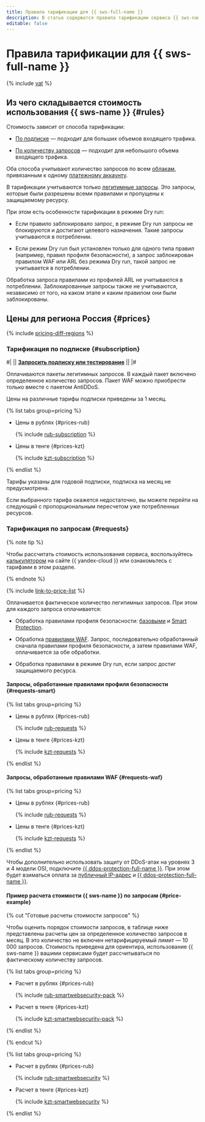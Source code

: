 ```yaml
---
title: Правила тарификации для {{ sws-full-name }}
description: В статье содержатся правила тарификации сервиса {{ sws-name }}.
editable: false
---
```


# Правила тарификации для {{ sws-full-name }}




{% include [vat](../_includes/vat.md) %}

## Из чего складывается стоимость использования {{ sws-name }} {#rules}

Стоимость зависит от способа тарификации:

* [По подписке](#subscription) — подходит для больших объемов входящего трафика.
  
* [По количеству запросов](#requests) — подходит для небольшого объема входящего трафика.

Оба способа учитывают количество запросов по всем [облакам](../resource-manager/concepts/resources-hierarchy.md#cloud), привязанным к одному [платежному аккаунту](../billing/concepts/billing-account.md).

В тарификации учитываются только [легитимные запросы](concepts/rules.md#rule-action). Это запросы, которые были разрешены всеми правилами и пропущены к защищаемому ресурсу.

При этом есть особенности тарификации в режиме Dry run:

* Если правило заблокировало запрос, в режиме Dry run запросы не блокируются и достигают целевого назначения. Такие запросы учитываются в потреблении. 

* Если режим Dry run был установлен только для одного типа правил (например, правил профиля безопасности), а запрос заблокирован правилом WAF или ARL без режима Dry run, такой запрос не учитывается в потреблении.

Обработка запроса правилами из профилей ARL не учитываются в потреблении. Заблокированные запросы также не учитываются, независимо от того, на каком этапе и каким правилом они были заблокированы.

## Цены для региона Россия {#prices}

{% include [pricing-diff-regions](../_includes/pricing-diff-regions.md) %}

### Тарификация по подписке {#subscription}

#| || [**Запросить подписку или тестирование**](https://yandex.cloud/ru/services/smartwebsecurity#contact-form) || |#

Оплачиваются пакеты легитимных запросов. В каждый пакет включено определенное количество запросов. Пакет WAF можно приобрести только вместе с пакетом AntiDDoS.

Цены на различные тарифы подписки приведены за 1 месяц.


{% list tabs group=pricing %}

- Цены в рублях {#prices-rub}

  {% include [rub-subscription](../_pricing/smartwebsecurity/rub-subscription.md) %}

- Цены в тенге {#prices-kzt}

  {% include [kzt-subscription](../_pricing/smartwebsecurity/kzt-subscription.md) %}

{% endlist %}



Тарифы указаны для годовой подписки, подписка на месяц не предусмотрена.

Если выбранного тарифа окажется недостаточно, вы можете перейти на следующий с пропорциональным пересчетом уже потребленных ресурсов.

### Тарификация по запросам {#requests}

{% note tip %}


Чтобы рассчитать стоимость использования сервиса, воспользуйтесь [калькулятором](https://yandex.cloud/ru/prices?state=3f9244f089f5#calculator) на сайте {{ yandex-cloud }} или ознакомьтесь с тарифами в этом разделе.




{% endnote %}

{% include [link-to-price-list](../_includes/pricing/link-to-price-list.md) %}

Оплачивается фактическое количество легитимных запросов. При этом для каждого запроса оплачивается:

* Обработка правилами профиля безопасности: [базовыми](concepts/rules.md#base-rules) и [Smart Protection](concepts/rules.md#smart-protection-rules).
  
* Обработка [правилами WAF](concepts/rules.md#waf-rules). Запрос, последовательно обработанный сначала правилами профиля безопасности, а затем правилами WAF, оплачивается за обе обработки.
  
* Обработка правилами в режиме Dry run, если запрос достиг защищаемого ресурса.

#### Запросы, обработанные правилами профиля безопасности {#requests-smart}


{% list tabs group=pricing %}

- Цены в рублях {#prices-rub}

  {% include [rub-requests](../_pricing/smartwebsecurity/rub-requests.md) %}

- Цены в тенге {#prices-kzt}

  {% include [kzt-requests](../_pricing/smartwebsecurity/kzt-requests.md) %}

{% endlist %}



#### Запросы, обработанные правилами WAF {#requests-waf}


{% list tabs group=pricing %}

- Цены в рублях {#prices-rub}

  {% include [rub-requests](../_pricing/smartwebsecurity/rub-requests-waf.md) %}

- Цены в тенге {#prices-kzt}

  {% include [kzt-requests](../_pricing/smartwebsecurity/kzt-requests-waf.md) %}

{% endlist %}



Чтобы дополнительно использовать защиту от DDoS-атак на уровнях 3 и 4 модели OSI, подключите [{{ ddos-protection-full-name }}](../vpc/ddos-protection/index.md). При этом будет взиматься оплата за [публичный IP-адрес](../vpc/pricing.md#prices-public-ip) и [{{ ddos-protection-full-name }}](../vpc/pricing.md#prices-ddos-protection).

#### Пример расчета стоимости {{ sws-name }} по запросам {#price-example}

{% cut "Готовые расчеты стоимости запросов" %}

Чтобы оценить порядок стоимости запросов, в таблице ниже представлены расчеты цен за определенное количество запросов в месяц. В это количество не включен нетарифицируемый лимит — 10 000 запросов.
Стоимость приведена для ориентира, использование {{ sws-name }} вашими сервисами будет рассчитываться по фактическому количеству запросов.


{% list tabs group=pricing %}

- Расчет в рублях {#prices-rub}

  {% include [rub-smartwebsecurity-pack](../_pricing_examples/smartwebsecurity/rub-smartwebsecurity-pack.md) %}

- Расчет в тенге {#prices-kzt}

  {% include [kzt-smartwebsecurity-pack](../_pricing_examples/smartwebsecurity/kzt-smartwebsecurity-pack.md) %}

{% endlist %}



{% endcut %}


{% list tabs group=pricing %}

- Расчет в рублях {#prices-rub}

  {% include [rub-smartwebsecurity](../_pricing_examples/smartwebsecurity/rub-smartwebsecurity.md) %}

- Расчет в тенге {#prices-kzt}

  {% include [kzt-smartwebsecurity](../_pricing_examples/smartwebsecurity/kzt-smartwebsecurity.md) %}

{% endlist %}


